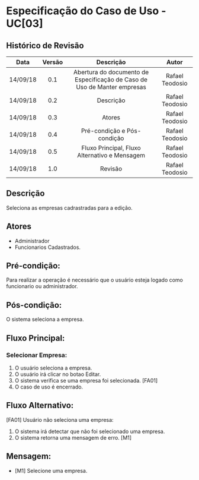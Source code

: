 # Especificação do Caso de Uso - UC[03]

## Histórico de Revisão
| Data | Versão | Descrição | Autor |
|:----:|:------:|:---------:|:-----:|
| 14/09/18 | 0.1 | Abertura do documento de Especificação de Caso de Uso de Manter empresas | Rafael Teodosio |
| 14/09/18 | 0.2 | Descrição | Rafael Teodosio |
| 14/09/18 | 0.3 | Atores | Rafael Teodosio |
| 14/09/18 | 0.4 | Pré-condição e Pós-condição | Rafael Teodosio |
| 14/09/18 | 0.5 | Fluxo Principal, Fluxo Alternativo e Mensagem | Rafael Teodosio |
| 14/09/18 | 1.0 | Revisão | Rafael Teodosio |

## Descrição
Seleciona as empresas cadrastradas para a edição.

## Atores
  * Administrador
  * Funcionarios Cadastrados.

## Pré-condição:
Para realizar a operação é necessário que o usuário esteja logado como funcionario ou administrador.

## Pós-condição:

O sistema seleciona a empresa.


## Fluxo Principal:

### Selecionar Empresa:
  1. O usuário seleciona a empresa.
  2. O usuário irá clicar no botao Editar.
  3. O sistema verifica se uma empresa foi selecionada. [FA01]
  6. O caso de uso é encerrado.


## Fluxo Alternativo:

[FA01] Usuário não seleciona uma empresa:
  1. O sistema irá detectar que não foi selecionado uma empresa.
  2. O sistema retorna uma mensagem de erro.  [M1]

## Mensagem:
  * [M1] Selecione uma empresa.
